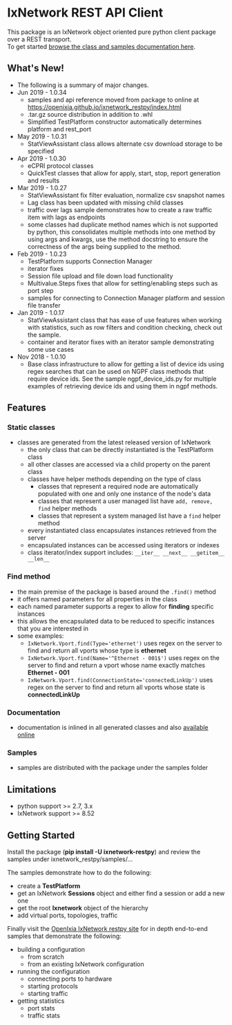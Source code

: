 # IxNetwork REST API Client
This package is an IxNetwork object oriented pure python client package over a REST transport.  
To get started [browse the class and samples documentation here](https://openixia.github.io/ixnetwork_restpy/index.html).

## What's New!
- The following is a summary of major changes. 
- Jun 2019 - 1.0.34
  - samples and api reference moved from package to online at https://openixia.github.io/ixnetwork_restpy/index.html
  - .tar.gz source distribution in addition to .whl
  - Simplified TestPlatform constructor automatically determines platform and rest_port
- May 2019 - 1.0.31
  - StatViewAssistant class allows alternate csv download storage to be specified
- Apr 2019 - 1.0.30
  - eCPRI protocol classes
  - QuickTest classes that allow for apply, start, stop, report generation and results
- Mar 2019 - 1.0.27
  - StatViewAssistant fix filter evaluation, normalize csv snapshot names
  - Lag class has been updated with missing child classes
  - traffic over lags sample demonstrates how to create a raw traffic item with lags as endpoints
  - some classes had duplicate method names which is not supported by python, this consolidates multiple methods into one method by using args and kwargs, use the method docstring to ensure the correctness of the args being supplied to the method.
- Feb 2019 - 1.0.23
  - TestPlatform supports Connection Manager
  - iterator fixes
  - Session file upload and file down load functionality
  - Multivalue.Steps fixes that allow for setting/enabling steps such as port step
  - samples for connecting to Connection Manager platform and session file transfer
- Jan 2019 - 1.0.17
  - StatViewAssistant class that has ease of use features when working with statistics, such as row filters and condition checking, check out the sample.
  - container and iterator fixes with an iterator sample demonstrating some use cases
- Nov 2018 - 1.0.10
  - Base class infrastructure to allow for getting a list of device ids using regex searches that can be used on NGPF class methods that require device ids. See the sample ngpf_device_ids.py for multiple examples of retrieving device ids and using them in ngpf methods.


## Features
### Static classes
- classes are generated from the latest released version of IxNetwork
  - the only class that can be directly instantiated is the TestPlatform class
  - all other classes are accessed via a child property on the parent class
  - classes have helper methods depending on the type of class
    - classes that represent a required node are automatically populated with one and only one instance of the node's data
    - classes that represent a user managed list have `add, remove, find` helper methods
    - classes that represent a system managed list have a `find` helper method
  - every instantiated class encapsulates instances retrieved from the server 
  - encapsulated instances can be accessed using iterators or indexes
  - class iterator/index support includes: `__iter__ __next__ __getitem__ __len__`
  
### Find method
- the main premise of the package is based around the `.find()` method
- it offers named parameters for all properties in the class
- each named parameter supports a regex to allow for **finding** specific instances
- this allows the encapsulated data to be reduced to specific instances that you are interested in
- some examples:
    - `IxNetwork.Vport.find(Type='ethernet')` uses regex on the server to find and return all vports whose type is **ethernet**
    - `IxNetwork.Vport.find(Name='^Ethernet - 001$')` uses regex on the server to find and return a vport whose name exactly matches **Ethernet - 001**
    - `IxNetwork.Vport.find(ConnectionState='connectedLinkUp')` uses regex on the server to find and return all vports whose state is **connectedLinkUp**

### Documentation
- documentation is inlined in all generated classes and also [available online](https://openixia.github.io/ixnetwork_restpy/index.html)

### Samples
- samples are distributed with the package under the samples folder

## Limitations
- python support >= 2.7, 3.x
- IxNetwork support >= 8.52

## Getting Started
Install the package (**pip install -U ixnetwork-restpy**) and review the samples under ixnetwork_restpy/samples/...  

The samples demonstrate how to do the following:
- create a **TestPlatform**
- get an IxNetwork **Sessions** object and either find a session or add a new one
- get the root **Ixnetwork** object of the hierarchy
- add virtual ports, topologies, traffic

Finally visit the [OpenIxia IxNetwork restpy site](https://github.com/OpenIxia/IxNetwork/tree/master/RestPy) for in depth end-to-end samples that demonstrate the following:
- building a configuration
    - from scratch
    - from an existing IxNetwork configuration
- running the configuration
    - connecting ports to hardware
    - starting protocols
    - starting traffic
- getting statistics
    - port stats
    - traffic stats

